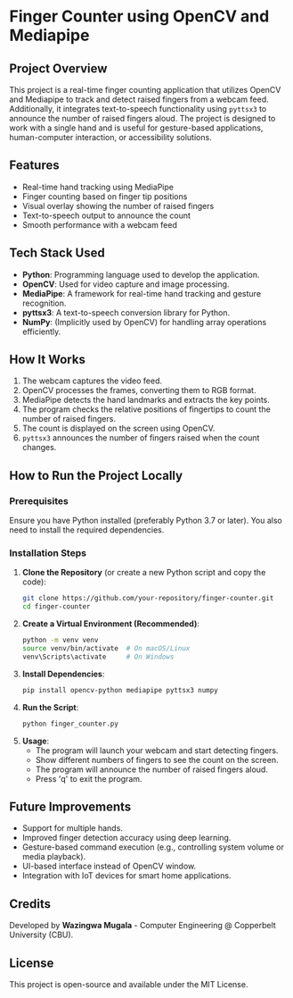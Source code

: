 # Finger Counter using OpenCV and Mediapipe

## Project Overview
This project is a real-time finger counting application that utilizes OpenCV and Mediapipe to track and detect raised fingers from a webcam feed. Additionally, it integrates text-to-speech functionality using `pyttsx3` to announce the number of raised fingers aloud. The project is designed to work with a single hand and is useful for gesture-based applications, human-computer interaction, or accessibility solutions.

## Features
- Real-time hand tracking using MediaPipe
- Finger counting based on finger tip positions
- Visual overlay showing the number of raised fingers
- Text-to-speech output to announce the count
- Smooth performance with a webcam feed

## Tech Stack Used
- **Python**: Programming language used to develop the application.
- **OpenCV**: Used for video capture and image processing.
- **MediaPipe**: A framework for real-time hand tracking and gesture recognition.
- **pyttsx3**: A text-to-speech conversion library for Python.
- **NumPy**: (Implicitly used by OpenCV) for handling array operations efficiently.

## How It Works
1. The webcam captures the video feed.
2. OpenCV processes the frames, converting them to RGB format.
3. MediaPipe detects the hand landmarks and extracts the key points.
4. The program checks the relative positions of fingertips to count the number of raised fingers.
5. The count is displayed on the screen using OpenCV.
6. `pyttsx3` announces the number of fingers raised when the count changes.

## How to Run the Project Locally
### Prerequisites
Ensure you have Python installed (preferably Python 3.7 or later). You also need to install the required dependencies.

### Installation Steps
1. **Clone the Repository** (or create a new Python script and copy the code):
   ```sh
   git clone https://github.com/your-repository/finger-counter.git
   cd finger-counter
   ```
2. **Create a Virtual Environment (Recommended)**:
   ```sh
   python -m venv venv
   source venv/bin/activate  # On macOS/Linux
   venv\Scripts\activate     # On Windows
   ```
3. **Install Dependencies**:
   ```sh
   pip install opencv-python mediapipe pyttsx3 numpy
   ```
4. **Run the Script**:
   ```sh
   python finger_counter.py
   ```
5. **Usage**:
   - The program will launch your webcam and start detecting fingers.
   - Show different numbers of fingers to see the count on the screen.
   - The program will announce the number of raised fingers aloud.
   - Press 'q' to exit the program.

## Future Improvements
- Support for multiple hands.
- Improved finger detection accuracy using deep learning.
- Gesture-based command execution (e.g., controlling system volume or media playback).
- UI-based interface instead of OpenCV window.
- Integration with IoT devices for smart home applications.

## Credits
Developed by **Wazingwa Mugala** - Computer Engineering @ Copperbelt University (CBU).

## License
This project is open-source and available under the MIT License.


